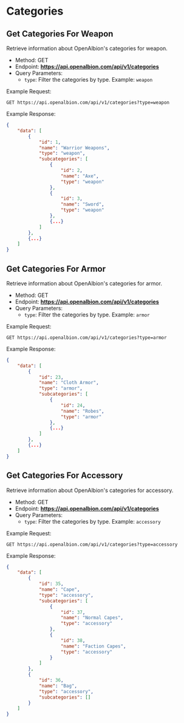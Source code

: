 # Categories

## Get Categories For Weapon

Retrieve information about OpenAlbion's categories for weapon.

- Method: GET
- Endpoint: **https://api.openalbion.com/api/v1/categories**
- Query Parameters:
  - `type`: Filter the categories by type. Example: `weapon`

Example Request:
```http
GET https://api.openalbion.com/api/v1/categories?type=weapon
```

Example Response:
```json
{
    "data": [
        {
            "id": 1,
            "name": "Warrior Weapons",
            "type": "weapon",
            "subcategories": [
                {
                    "id": 2,
                    "name": "Axe",
                    "type": "weapon"
                },
                {
                    "id": 3,
                    "name": "Sword",
                    "type": "weapon"
                },
                {...}
            ]
        },
        {...}
    ]
}
```

## Get Categories For Armor

Retrieve information about OpenAlbion's categories for armor.

- Method: GET
- Endpoint: **https://api.openalbion.com/api/v1/categories**
- Query Parameters:
  - `type`: Filter the categories by type. Example: `armor`

Example Request:
```http
GET https://api.openalbion.com/api/v1/categories?type=armor
```

Example Response:
```json
{
    "data": [
        {
            "id": 23,
            "name": "Cloth Armor",
            "type": "armor",
            "subcategories": [
                {
                    "id": 24,
                    "name": "Robes",
                    "type": "armor"
                },
                {...}
            ]
        },
        {...}
    ]
}
```

## Get Categories For Accessory

Retrieve information about OpenAlbion's categories for accessory.

- Method: GET
- Endpoint: **https://api.openalbion.com/api/v1/categories**
- Query Parameters:
  - `type`: Filter the categories by type. Example: `accessory`

Example Request:
```http
GET https://api.openalbion.com/api/v1/categories?type=accessory
```

Example Response:
```json
{
    "data": [
        {
            "id": 35,
            "name": "Cape",
            "type": "accessory",
            "subcategories": [
                {
                    "id": 37,
                    "name": "Normal Capes",
                    "type": "accessory"
                },
                {
                    "id": 38,
                    "name": "Faction Capes",
                    "type": "accessory"
                }
            ]
        },
        {
            "id": 36,
            "name": "Bag",
            "type": "accessory",
            "subcategories": []
        }
    ]
}
```